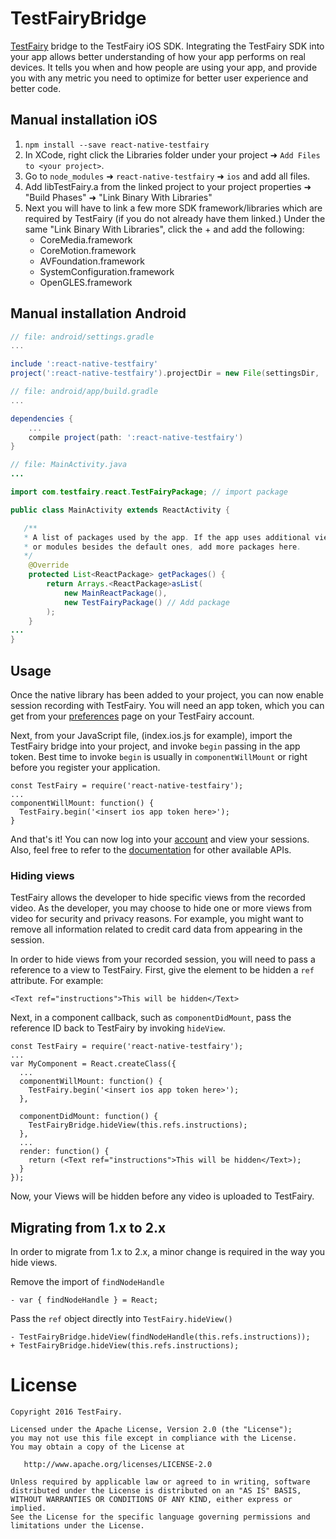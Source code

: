 TestFairyBridge
===============
[TestFairy](https://www.testfairy.com) bridge to the TestFairy iOS SDK. Integrating the TestFairy SDK into your app allows better understanding of how your app performs on real devices. It tells you when and how people are using your app, and provide you with any metric you need to optimize for better user experience and better code.

## Manual installation iOS

1. `npm install --save react-native-testfairy`
2. In XCode, right click the Libraries folder under your project ➜ `Add Files to <your project>`.
3. Go to `node_modules` ➜ `react-native-testfairy` ➜ `ios` and add all files.
4. Add libTestFairy.a from the linked project to your project properties ➜ "Build Phases" ➜ "Link Binary With Libraries"
5. Next you will have to link a few more SDK framework/libraries which are required by TestFairy (if you do not already have them linked.) Under the same "Link Binary With Libraries", click the + and add the following:  
   * CoreMedia.framework  
   * CoreMotion.framework  
   * AVFoundation.framework  
   * SystemConfiguration.framework  
   * OpenGLES.framework  

## Manual installation Android

```gradle
// file: android/settings.gradle
...

include ':react-native-testfairy'
project(':react-native-testfairy').projectDir = new File(settingsDir, '../node_modules/react-native-testfairy/android')
```
```gradle
// file: android/app/build.gradle
...

dependencies {
    ...
    compile project(path: ':react-native-testfairy')
}
```

```java
// file: MainActivity.java
...

import com.testfairy.react.TestFairyPackage; // import package

public class MainActivity extends ReactActivity {

   /**
   * A list of packages used by the app. If the app uses additional views
   * or modules besides the default ones, add more packages here.
   */
    @Override
    protected List<ReactPackage> getPackages() {
        return Arrays.<ReactPackage>asList(
            new MainReactPackage(),
            new TestFairyPackage() // Add package
        );
    }
...
}

```

## Usage
Once the native library has been added to your project, you can now enable session recording with TestFairy. You will need an app token, which you can get from your [preferences](http://app.testfairy.com/settings/) page on your TestFairy account.

Next, from your JavaScript file, (index.ios.js for example), import the TestFairy bridge into your project, and invoke `begin` passing in the app token. Best time to invoke `begin` is usually in `componentWillMount` or right before you register your application. 

```
const TestFairy = require('react-native-testfairy');
...
componentWillMount: function() {
  TestFairy.begin('<insert ios app token here>');
}
```

And that's it! You can now log into your [account](http://app.testfairy.com) and view your sessions. Also, feel free to refer to the [documentation](https://github.com/testfairy/react-native-testfairy/blob/master/index.js) for other available APIs.

### Hiding views
TestFairy allows the developer to hide specific views from the recorded video. As the developer, you may choose to hide one or more views from video for security and privacy reasons. For example, you might want to remove all information related to credit card data from appearing in the session.

In order to hide views from your recorded session, you will need to pass a reference to a view to TestFairy. First, give the element to be hidden a `ref` attribute. For example:

```
<Text ref="instructions">This will be hidden</Text>
```

Next, in a component callback, such as `componentDidMount`, pass the reference ID back to TestFairy by invoking `hideView`. 

```
const TestFairy = require('react-native-testfairy');
...
var MyComponent = React.createClass({
  ...
  componentWillMount: function() {
    TestFairy.begin('<insert ios app token here>');
  },

  componentDidMount: function() {
    TestFairyBridge.hideView(this.refs.instructions);
  },
  ...
  render: function() {
    return (<Text ref="instructions">This will be hidden</Text>);
  }
});
```

Now, your Views will be hidden before any video is uploaded to TestFairy.

## Migrating from 1.x to 2.x
In order to migrate from 1.x to 2.x, a minor change is required in the way you hide views.

Remove the import of `findNodeHandle`
```
- var { findNodeHandle } = React;
```

Pass the `ref` object directly into `TestFairy.hideView()`
```
- TestFairyBridge.hideView(findNodeHandle(this.refs.instructions));
+ TestFairyBridge.hideView(this.refs.instructions);
```

License
=======

    Copyright 2016 TestFairy.

    Licensed under the Apache License, Version 2.0 (the "License");
    you may not use this file except in compliance with the License.
    You may obtain a copy of the License at

       http://www.apache.org/licenses/LICENSE-2.0

    Unless required by applicable law or agreed to in writing, software
    distributed under the License is distributed on an "AS IS" BASIS,
    WITHOUT WARRANTIES OR CONDITIONS OF ANY KIND, either express or implied.
    See the License for the specific language governing permissions and
    limitations under the License.
